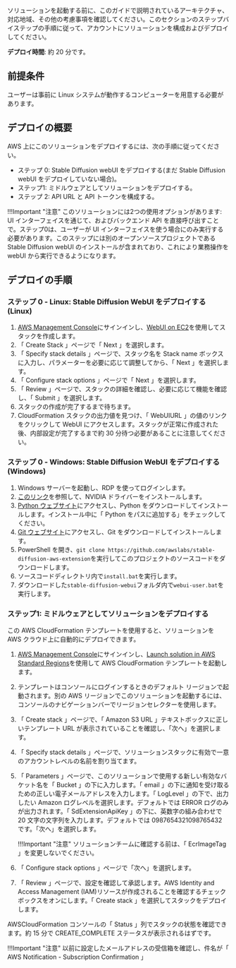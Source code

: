 ソリューションを起動する前に、このガイドで説明されているアーキテクチャ、対応地域、その他の考慮事項を確認してください。このセクションのステップバイステップの手順に従って、アカウントにソリューションを構成およびデプロイしてください。

**デプロイ時間**: 約 20 分です。

## 前提条件
ユーザーは事前に Linux システムが動作するコンピューターを用意する必要があります。

## デプロイの概要

AWS 上にこのソリューションをデプロイするには、次の手順に従ってください。

- ステップ 0: Stable Diffusion webUI をデプロイする(まだ Stable Diffusion webUI をデプロイしていない場合)。
- ステップ1: ミドルウェアとしてソリューションをデプロイする。
- ステップ 2: API URL と API トークンを構成する。

!!!Important "注意" 
    このソリューションには2つの使用オプションがあります: UI インターフェイスを通じて、およびバックエンド API を直接呼び出すことで。ステップ0は、ユーザーが UI インターフェイスを使う場合にのみ実行する必要があります。このステップには別のオープンソースプロジェクトである Stable Diffusion webUI のインストールが含まれており、これにより業務操作を webUI から実行できるようになります。

## デプロイの手順

### ステップ 0 - Linux: Stable Diffusion WebUI をデプロイする(Linux)

1. [AWS Management Console](https://console.aws.amazon.com/)にサインインし、[WebUI on EC2](https://console.aws.amazon.com/cloudformation/home?#/stacks/create/template?stackName=stable-diffusion-aws&templateURL=https://aws-gcr-solutions-us-east-1.s3.amazonaws.com/extension-for-stable-diffusion-on-aws/ec2.yaml)を使用してスタックを作成します。
2. 「 Create Stack 」ページで「 Next 」を選択します。
3. 「 Specify stack details 」ページで、スタック名を Stack name ボックスに入力し、パラメーターを必要に応じて調整してから、「 Next 」を選択します。
4. 「 Configure stack options 」ページで「 Next 」を選択します。
5. 「 Review 」ページで、スタックの詳細を確認し、必要に応じて機能を確認し、「 Submit 」を選択します。
6. スタックの作成が完了するまで待ちます。
7. CloudFormation スタックの出力値を見つけ、「 WebUIURL 」の値のリンクをクリックして WebUI にアクセスします。スタックが正常に作成された後、内部設定が完了するまで約 30 分待つ必要があることに注意してください。

### ステップ 0 - Windows: Stable Diffusion WebUI をデプロイする(Windows)

1. Windows サーバーを起動し、RDP を使ってログインします。
2. [このリンク](https://docs.aws.amazon.com/en_us/AWSEC2/latest/WindowsGuide/install-nvidia-driver.html)を参照して、NVIDIA ドライバーをインストールします。
3. [Python ウェブサイト](https://www.python.org/downloads/release/python-3106/)にアクセスし、Python をダウンロードしてインストールします。インストール中に「 Python をパスに追加する」をチェックしてください。
4. [Git ウェブサイト](https://git-scm.com/download/win)にアクセスし、Git をダウンロードしてインストールします。
5. PowerShell を開き、`git clone https://github.com/awslabs/stable-diffusion-aws-extension`を実行してこのプロジェクトのソースコードをダウンロードします。
6. ソースコードディレクトリ内で`install.bat`を実行します。
7. ダウンロードした`stable-diffusion-webui`フォルダ内で`webui-user.bat`を実行します。

### ステップ1: ミドルウェアとしてソリューションをデプロイする

この AWS CloudFormation テンプレートを使用すると、ソリューションを AWS クラウド上に自動的にデプロイできます。

1. [AWS Management Console](https://console.aws.amazon.com/)にサインインし、[Launch solution in AWS Standard Regions](https://console.aws.amazon.com/cloudformation/home?#/stacks/create/template?stackName=stable-diffusion-aws&templateURL=https://aws-gcr-solutions.s3.amazonaws.com/stable-diffusion-aws-extension-github-mainline/latest/custom-domain/Extension-for-Stable-Diffusion-on-AWS.template.json)を使用して AWS CloudFormation テンプレートを起動します。
2. テンプレートはコンソールにログインするときのデフォルト リージョンで起動されます。別の AWS リージョンでこのソリューションを起動するには、コンソールのナビゲーションバーでリージョンセレクターを使用します。
3. 「 Create stack 」ページで、「 Amazon S3 URL 」テキストボックスに正しいテンプレート URL が表示されていることを確認し、「次へ」を選択します。
4. 「 Specify stack details 」ページで、ソリューションスタックに有効で一意のアカウントレベルの名前を割り当てます。
5. 「 Parameters 」ページで、このソリューションで使用する新しい有効なバケット名を「 Bucket 」の下に入力します。「 email 」の下に通知を受け取るための正しい電子メールアドレスを入力します。「 LogLevel 」の下で、出力したい Amazon ログレベルを選択します。デフォルトでは ERROR ログのみが出力されます。「 SdExtensionApiKey 」の下に、英数字の組み合わせで 20 文字の文字列を入力します。デフォルトでは 0987654321098765432 です。「次へ」を選択します。

    !!!Important "注意" 
        ソリューションチームに確認する前は、「 EcrImageTag 」を変更しないでください。

6. 「 Configure stack options 」ページで「次へ」を選択します。
7. 「 Review 」ページで、設定を確認して承認します。AWS Identity and Access Management (IAM)リソースが作成されることを確認するチェックボックスをオンにします。「 Create stack 」を選択してスタックをデプロイします。

AWSCloudFormation コンソールの「 Status 」列でスタックの状態を確認できます。約 15 分で CREATE_COMPLETE ステータスが表示されるはずです。

!!!Important "注意" 
    以前に設定したメールアドレスの受信箱を確認し、件名が「 AWS Notification - Subscription Confirmation 」